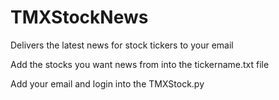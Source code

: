 # TMXStockNews
Delivers the latest news for stock tickers to your email


Add the stocks you want news from into the tickername.txt file


Add your email and login into the TMXStock.py
